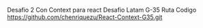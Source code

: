 Desafio 2 Con Context para react Desafio Latam G-35
Ruta Codigo https://github.com/chenriquezu/React-Context-G35.git
